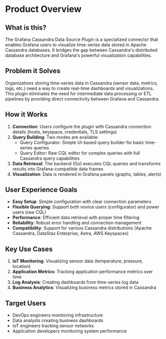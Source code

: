 # Product Overview

## What is this?

The Grafana Cassandra Data Source Plugin is a specialized connector that enables Grafana users to visualize time-series data stored in Apache Cassandra databases. It bridges the gap between Cassandra's distributed database architecture and Grafana's powerful visualization capabilities.

## Problem it Solves

Organizations storing time-series data in Cassandra (sensor data, metrics, logs, etc.) need a way to create real-time dashboards and visualizations. This plugin eliminates the need for intermediate data processing or ETL pipelines by providing direct connectivity between Grafana and Cassandra.

## How it Works

1. **Connection**: Users configure the plugin with Cassandra connection details (hosts, keyspace, credentials, TLS settings)
2. **Query Building**: Two modes are available:
   - Query Configurator: Simple UI-based query builder for basic time-series queries
   - Query Editor: Raw CQL editor for complex queries with full Cassandra query capabilities
3. **Data Retrieval**: The backend (Go) executes CQL queries and transforms results into Grafana-compatible data frames
4. **Visualization**: Data is rendered in Grafana panels (graphs, tables, alerts)

## User Experience Goals

- **Easy Setup**: Simple configuration with clear connection parameters
- **Flexible Querying**: Support both novice users (configurator) and power users (raw CQL)
- **Performance**: Efficient data retrieval with proper time filtering
- **Reliability**: Robust error handling and connection management
- **Compatibility**: Support for various Cassandra distributions (Apache Cassandra, DataStax Enterprise, Astra, AWS Keyspaces)

## Key Use Cases

1. **IoT Monitoring**: Visualizing sensor data (temperature, pressure, location)
2. **Application Metrics**: Tracking application performance metrics over time
3. **Log Analysis**: Creating dashboards from time-series log data
4. **Business Analytics**: Visualizing business metrics stored in Cassandra

## Target Users

- DevOps engineers monitoring infrastructure
- Data analysts creating business dashboards
- IoT engineers tracking sensor networks
- Application developers monitoring system performance